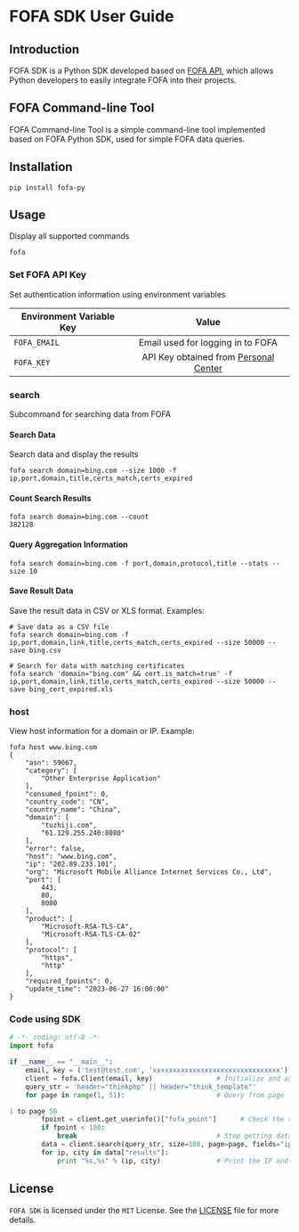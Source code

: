 # FOFA SDK User Guide

## Introduction
FOFA SDK is a Python SDK developed based on [FOFA API](https://fofa.info/api), which allows Python developers to easily integrate FOFA into their projects.

## FOFA Command-line Tool
FOFA Command-line Tool is a simple command-line tool implemented based on FOFA Python SDK, used for simple FOFA data queries.

## Installation
```shell
pip install fofa-py
```

## Usage

Display all supported commands
```shell
fofa
```

### Set FOFA API Key
Set authentication information using environment variables

| Environment Variable Key | Value                                                       |
|--------------------------|:-----------------------------------------------------------:|
| `FOFA_EMAIL`             | Email used for logging in to FOFA                           |
| `FOFA_KEY`               | API Key obtained from [Personal Center](https://fofa.info/userInfo) |

### search
Subcommand for searching data from FOFA

#### Search Data
Search data and display the results
```shell
fofa search domain=bing.com --size 1000 -f ip,port,domain,title,certs_match,certs_expired
```

#### Count Search Results
```shell
fofa search domain=bing.com --count
382128
```

#### Query Aggregation Information
```shell
fofa search domain=bing.com -f port,domain,protocol,title --stats --size 10
```

#### Save Result Data
Save the result data in CSV or XLS format. Examples:

```shell
# Save data as a CSV file
fofa search domain=bing.com -f ip,port,domain,link,title,certs_match,certs_expired --size 50000 --save bing.csv

# Search for data with matching certificates
fofa search 'domain="bing.com" && cert.is_match=true' -f ip,port,domain,link,title,certs_match,certs_expired --size 50000 --save bing_cert_expired.xls
```

### host
View host information for a domain or IP. Example:

```shell
fofa host www.bing.com
{
    "asn": 59067,
    "category": [
        "Other Enterprise Application"
    ],
    "consumed_fpoint": 0,
    "country_code": "CN",
    "country_name": "China",
    "domain": [
        "tuzhiji.com",
        "61.129.255.240:8080"
    ],
    "error": false,
    "host": "www.bing.com",
    "ip": "202.89.233.101",
    "org": "Microsoft Mobile Alliance Internet Services Co., Ltd",
    "port": [
        443,
        80,
        8080
    ],
    "product": [
        "Microsoft-RSA-TLS-CA",
        "Microsoft-RSA-TLS-CA-02"
    ],
    "protocol": [
        "https",
        "http"
    ],
    "required_fpoints": 0,
    "update_time": "2023-06-27 16:00:00"
}
```

### Code using SDK

```python
# -*- coding: utf-8 -*-
import fofa

if __name__ == "__main__":
    email, key = ('test@test.com', 'xxxxxxxxxxxxxxxxxxxxxxxxxxxxxxxx')  # Input email and key
    client = fofa.Client(email, key)                # Initialize and authenticate with fofa.Client using email and key, and get a fofa client object
    query_str = 'header="thinkphp" || header="think_template"'
    for page in range(1, 51):                       # Query from page 

1 to page 50
        fpoint = client.get_userinfo()["fofa_point"]      # Check the remaining number of F points
        if fpoint < 100:
            break                                   # Stop getting data when F points are less than 100
        data = client.search(query_str, size=100, page=page, fields="ip,city")  # Query the IP and city data for the current page
        for ip, city in data["results"]:
            print "%s,%s" % (ip, city)              # Print the IP and city for each data record

```


## License
`FOFA SDK` is licensed under the `MIT` License. See the [LICENSE](https://opensource.org/licenses/mit) file for more details.

